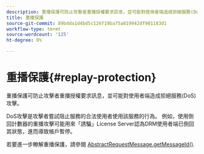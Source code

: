 ```yaml
---
description: 重播保護可防止攻擊者重播授權要求訊息，並可能對使用者端造成拒絕服務(DoS)攻擊。
title: 重播保護
source-git-commit: 89bdda1d4bd5c126f19ba75a819942df901183d1
workflow-type: tm+mt
source-wordcount: '125'
ht-degree: 0%

---
```



# 重播保護{#replay-protection}

重播保護可防止攻擊者重播授權要求訊息，並可能對使用者端造成拒絕服務(DoS)攻擊。

DoS攻擊是攻擊者嘗試阻止服務的合法使用者使用該服務的行為。 例如，使用倒回計數器的重播攻擊可能用來「誘騙」License Server認為DRM使用者端已倒回其狀態，進而導致帳戶暫停。

若要進一步瞭解重播保護，請參閱 [ AbstractRequestMessage.getMessageId()](https://help.adobe.com/en_US/primetime/api/drm-apis/server/javadocs-flashaccess-pro/com/adobe/flashaccess/sdk/protocol/AbstractRequestMessage.html#getMessageId()).
